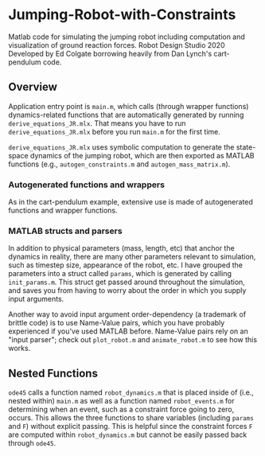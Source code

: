# Jumping-Robot-with-Constraints
Matlab code for simulating the jumping robot including computation and visualization of ground reaction forces.
Robot Design Studio 2020
Developed by Ed Colgate borrowing heavily from Dan Lynch's cart-pendulum code.

## Overview
Application entry point is `main.m`, which calls (through wrapper functions) dynamics-related functions that are automatically generated by running `derive_equations_JR.mlx`.
That means you have to run `derive_equations_JR.mlx` before you run `main.m` for the first time.

`derive_equations_JR.mlx` uses symbolic computation to generate the state-space dynamics of the jumping robot, which are then exported as MATLAB functions (e.g., `autogen_constraints.m` and `autogen_mass_matrix.m`).

### Autogenerated functions and wrappers
As in the cart-pendulum example, extensive use is made of autogenerated functions and wrapper functions.

### MATLAB structs and parsers
In addition to physical parameters (mass, length, etc) that anchor the dynamics in reality, there are many other parameters relevant to simulation, such as timestep size, appearance of the robot, etc.
I have grouped the parameters into a struct called `params`, which is generated by calling `init_params.m`.
This struct get passed around throughout the simulation, and saves you from having to worry about the order in which you supply input arguments.

Another way to avoid input argument order-dependency (a trademark of brittle code) is to use Name-Value pairs, which you have probably experienced if you've used MATLAB before.
Name-Value pairs rely on an "input parser"; check out `plot_robot.m` and `animate_robot.m` to see how this works.

## Nested Functions
`ode45` calls a function named `robot_dynamics.m` that is placed inside of (i.e., nested within) `main.m` as well as a function named `robot_events.m` for determining when an event, such as a constraint force going to zero, occurs.  This allows the three functions to share variables (including `params` and `F`) without explicit passing.  This is helpful since the constraint forces `F` are computed within `robot_dynamics.m` but cannot be easily passed back through `ode45`.
